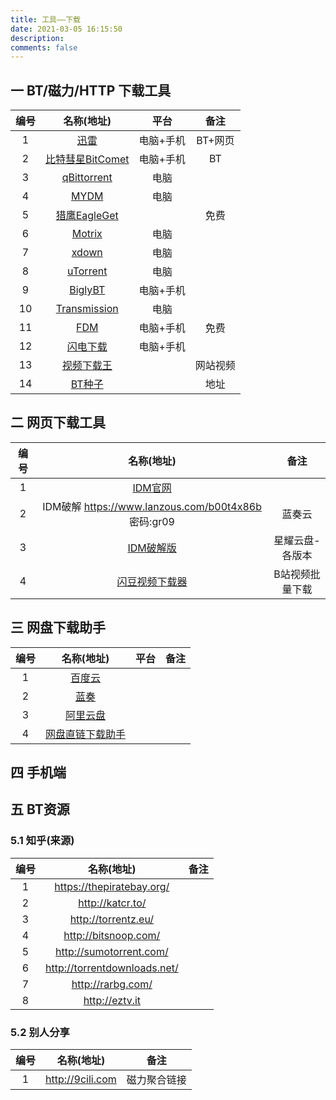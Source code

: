 ```yaml
---
title: 工具——下载
date: 2021-03-05 16:15:50
description: 
comments: false
---
```


## 一 BT/磁力/HTTP 下载工具

| 编号 |                          名称(地址)                          |   平台    |   备注   |
| :--: | :----------------------------------------------------------: | :-------: | :------: |
|  1   |               [迅雷](https://www.xunlei.com/)                | 电脑+手机 | BT+网页  |
|  2   |        [比特彗星BitComet](http://www.bitcomet.com/cn)        | 电脑+手机 |    BT    |
|  3   |         [qBittorrent](https://www.qbittorrent.org/)          |   电脑    |          |
|  4   |              [MYDM](https://www.mydmplus.com/)               |   电脑    |          |
|  5   |           [猎鹰EagleGet](http://www.eagleget.com/)           |           |   免费   |
|  6   |              [Motrix](https://www.motrix.app/)               |   电脑    |          |
|  7   |                 [xdown](https://xdown.org/)                  |   电脑    |          |
|  8   |            [uTorrent](https://www.utorrent.com/)             |   电脑    |          |
|  9   |             [BiglyBT](https://www.biglybt.com/)              | 电脑+手机 |          |
|  10  |          [Transmission](https://transmissionbt.com)          |   电脑    |          |
|  11  |        [FDM](https://www.freedownloadmanager.org/zh/)        | 电脑+手机 |   免费   |
|  12  |            [闪电下载](http://bbs.xiaokanba.com/)             | 电脑+手机 |          |
|  13  | [视频下载王](https://www.apowersoft.cn/video-download-capture) |           | 网站视频 |
|  14  |              [BT种子](https://10086-10086.com/)              |           |   地址   |

## 二 网页下载工具

| 编号 |                         名称(地址)                         |      备注       |
| :--: | :--------------------------------------------------------: | :-------------: |
|  1   |     [IDM官网](http://www.internetdownloadmanager.com/)     |                 |
|  2   |    IDM破解 https://www.lanzous.com/b00t4x86b  密码:gr09    |     蓝奏云      |
|  3   | [IDM破解版](http://www.xywpan.com/space_qiuquan_6489.html) | 星耀云盘-各版本 |
|  4   |   [闪豆视频下载器](https://www.lanzoui.com/ix5UBwxsqpe)    | B站视频批量下载 |

## 三 网盘下载助手

| 编号 |                   名称(地址)                   | 平台 | 备注 |
| :--: | :--------------------------------------------: | :--: | :--: |
|  1   |        [百度云](https://pan.baidu.com)         |      |      |
|  2   |        [蓝奏](http://www.lanzous.com/)         |      |      |
|  3   |    [阿里云盘](https://www.aliyundrive.com)     |      |      |
|  4   | [网盘直链下载助手](https://www.baiduyun.wiki/) |      |      |

## 四 手机端

## 五 BT资源
### 5.1 知乎(来源)

| 编号 |          名称(地址)          | 备注 |
| :--: | :--------------------------: | :--: |
|  1   |  https://thepiratebay.org/   |      |
|  2   |       http://katcr.to/       |      |
|  3   |     http://torrentz.eu/      |      |
|  4   |     http://bitsnoop.com/     |      |
|  5   |   http://sumotorrent.com/    |      |
|  6   | http://torrentdownloads.net/ |      |
|  7   |      http://rarbg.com/       |      |
|  8   |        http://eztv.it        |      |

### 5.2 别人分享

| 编号 |    名称(地址)    |     备注     |
| :--: | :--------------: | :----------: |
|  1   | http://9cili.com | 磁力聚合链接 |

